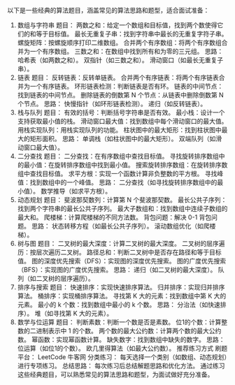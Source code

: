 以下是一些经典的算法题目，涵盖常见的算法思路和题型，适合面试准备：
1. 数组与字符串
题目：
两数之和：给定一个数组和目标值，找到两个数使得它们的和等于目标值。
最长无重复子串：找到字符串中最长的无重复字符子串。
螺旋矩阵：按螺旋顺序打印二维数组。
合并两个有序数组：将两个有序数组合并为一个有序数组。
三数之和：在数组中找到所有和为零的三元组。
思路：
哈希表（如两数之和）。
双指针（如三数之和）。
滑动窗口（如最长无重复子串）。
2. 链表
题目：
反转链表：反转单链表。
合并两个有序链表：将两个有序链表合并为一个有序链表。
环形链表检测：判断链表是否有环。
链表的中间节点：找到链表的中间节点。
删除链表的倒数第 N 个节点：从链表中删除倒数第 N 个节点。
思路：
快慢指针（如环形链表检测）。
递归（如反转链表）。
3. 栈与队列
题目：
有效的括号：判断括号字符串是否有效。
最小栈：设计一个支持获取最小值的栈。
滑动窗口最大值：找到数组中每个滑动窗口的最大值。
用栈实现队列：用栈实现队列的功能。
柱状图中的最大矩形：找到柱状图中最大的矩形面积。
思路：
单调栈（如柱状图中的最大矩形）。
双端队列（如滑动窗口最大值）。
4. 二分查找
题目：
二分查找：在有序数组中查找目标值。
寻找旋转排序数组中的最小值：在旋转排序数组中找到最小值。
搜索旋转排序数组：在旋转排序数组中查找目标值。
求平方根：实现一个函数计算非负整数的平方根。
寻找峰值：找到数组中的一个峰值。
思路：
二分查找（如寻找旋转排序数组中的最小值）。
数学推导（如求平方根）。
5. 动态规划
题目：
斐波那契数列：计算第 N 个斐波那契数。
最长公共子序列：找到两个字符串的最长公共子序列。
最大子数组和：找到数组中连续子数组的最大和。
爬楼梯：计算爬楼梯的不同方法数。
背包问题：解决 0-1 背包问题。
思路：
状态转移方程（如最长公共子序列）。
滚动数组优化（如爬楼梯）。
6. 树与图
题目：
二叉树的最大深度：计算二叉树的最大深度。
二叉树的层序遍历：按层次遍历二叉树。
路径总和：判断二叉树中是否存在路径和等于目标值。
图的深度优先搜索（DFS）：实现图的深度优先搜索。
图的广度优先搜索（BFS）：实现图的广度优先搜索。
思路：
递归（如二叉树的最大深度）。
队列（如二叉树的层序遍历）。
7. 排序与搜索
题目：
快速排序：实现快速排序算法。
归并排序：实现归并排序算法。
桶排序：实现桶排序算法。
寻找第 K 大的元素：找到数组中第 K 大的元素。
最小的 k 个数：找到数组中最小的 k 个数。
思路：
分治法（如快速排序）。
堆（如寻找第 K 大的元素）。
8. 数学与位运算
题目：
判断素数：判断一个数是否是素数。
位1的个数：计算整数的二进制表示中 1 的个数。
两个数的最大公约数：计算两个数的最大公约数。
幂函数：实现幂函数计算。
缺失数字：找到数组中缺失的数字。
思路：
位运算（如位1的个数）。
欧几里得算法（如最大公约数）。
推荐练习方式
刷题平台：
LeetCode
牛客网
分类练习：
每天选择一个类别（如数组、动态规划）进行专项练习。
总结思路：
每次练习后总结解题思路和优化方法。
通过练习这些经典题目，可以熟悉常见的算法思路和题型，为面试做好充分准备。